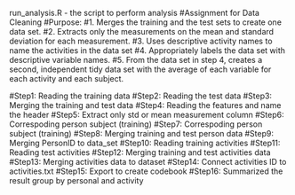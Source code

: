 run_analysis.R - the script to perform analysis
#Assignment for Data Cleaning
#Purpose:
#1. Merges the training and the test sets to create one data set.
#2. Extracts only the measurements on the mean and standard deviation for each measurement.
#3. Uses descriptive activity names to name the activities in the data set
#4. Appropriately labels the data set with descriptive variable names.
#5. From the data set in step 4, creates a second, independent tidy data set with the average of each variable for each activity and each subject.

#Step1: Reading the training data
#Step2: Reading the test data
#Step3: Merging the training and test data
#Step4: Reading the features and name the header
#Step5: Extract only std or mean measurement column
#Step6: Correspoding person subject (training)
#Step7: Correspoding person subject (training)
#Step8: Merging training and test person data
#Step9: Merging PersonID to data_set
#Step10: Reading training activities
#Step11: Reading test activities
#Step12: Merging training and test activities data
#Step13: Merging activities data to dataset
#Step14: Connect activities ID to activities.txt
#Step15: Export to create codebook
#Step16: Summarized the result group by personal and activity

